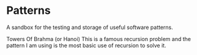 # Patterns
A sandbox for the testing and storage of useful software patterns.

Towers Of Brahma (or Hanoi)
This is a famous recursion problem and the pattern I am using is the most basic use of recursion to solve it. 
